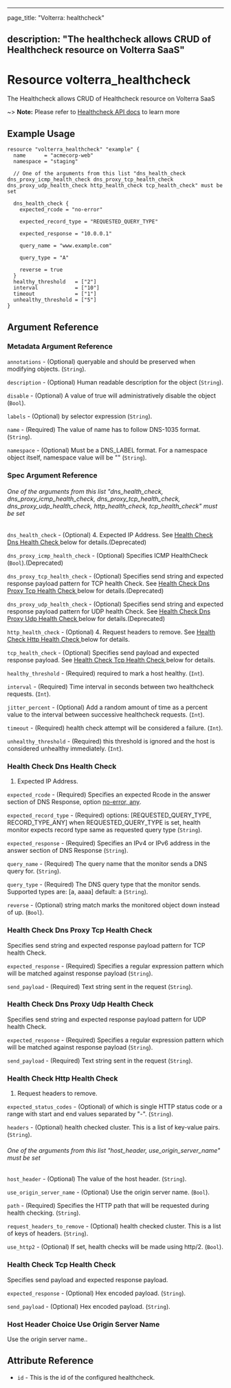 ---

page_title: "Volterra: healthcheck"

description: "The healthcheck allows CRUD of Healthcheck resource on Volterra SaaS"
-----------------------------------------------------------------------------------

Resource volterra_healthcheck
=============================

The Healthcheck allows CRUD of Healthcheck resource on Volterra SaaS

~> **Note:** Please refer to [Healthcheck API docs](https://docs.cloud.f5.com/docs-v2/api/healthcheck) to learn more

Example Usage
-------------

```hcl
resource "volterra_healthcheck" "example" {
  name      = "acmecorp-web"
  namespace = "staging"

  // One of the arguments from this list "dns_health_check dns_proxy_icmp_health_check dns_proxy_tcp_health_check dns_proxy_udp_health_check http_health_check tcp_health_check" must be set

  dns_health_check {
    expected_rcode = "no-error"

    expected_record_type = "REQUESTED_QUERY_TYPE"

    expected_response = "10.0.0.1"

    query_name = "www.example.com"

    query_type = "A"

    reverse = true
  }
  healthy_threshold   = ["2"]
  interval            = ["10"]
  timeout             = ["1"]
  unhealthy_threshold = ["5"]
}

```

Argument Reference
------------------

### Metadata Argument Reference

`annotations` - (Optional) queryable and should be preserved when modifying objects. (`String`).

`description` - (Optional) Human readable description for the object (`String`).

`disable` - (Optional) A value of true will administratively disable the object (`Bool`).

`labels` - (Optional) by selector expression (`String`).

`name` - (Required) The value of name has to follow DNS-1035 format. (`String`).

`namespace` - (Optional) Must be a DNS_LABEL format. For a namespace object itself, namespace value will be "" (`String`).

### Spec Argument Reference

###### One of the arguments from this list "dns_health_check, dns_proxy_icmp_health_check, dns_proxy_tcp_health_check, dns_proxy_udp_health_check, http_health_check, tcp_health_check" must be set

`dns_health_check` - (Optional) 4. Expected IP Address. See [Health Check Dns Health Check ](#health-check-dns-health-check) below for details.(Deprecated)

`dns_proxy_icmp_health_check` - (Optional) Specifies ICMP HealthCheck (`Bool`).(Deprecated)

`dns_proxy_tcp_health_check` - (Optional) Specifies send string and expected response payload pattern for TCP health Check. See [Health Check Dns Proxy Tcp Health Check ](#health-check-dns-proxy-tcp-health-check) below for details.(Deprecated)

`dns_proxy_udp_health_check` - (Optional) Specifies send string and expected response payload pattern for UDP health Check. See [Health Check Dns Proxy Udp Health Check ](#health-check-dns-proxy-udp-health-check) below for details.(Deprecated)

`http_health_check` - (Optional) 4. Request headers to remove. See [Health Check Http Health Check ](#health-check-http-health-check) below for details.

`tcp_health_check` - (Optional) Specifies send payload and expected response payload. See [Health Check Tcp Health Check ](#health-check-tcp-health-check) below for details.

`healthy_threshold` - (Required) required to mark a host healthy. (`Int`).

`interval` - (Required) Time interval in seconds between two healthcheck requests. (`Int`).

`jitter_percent` - (Optional) Add a random amount of time as a percent value to the interval between successive healthcheck requests. (`Int`).

`timeout` - (Required) health check attempt will be considered a failure. (`Int`).

`unhealthy_threshold` - (Required) this threshold is ignored and the host is considered unhealthy immediately. (`Int`).

### Health Check Dns Health Check

1.	Expected IP Address.

`expected_rcode` - (Required) Specifies an expected Rcode in the answer section of DNS Response, option [no-error, any](`String`).

`expected_record_type` - (Required) options: [REQUESTED_QUERY_TYPE, RECORD_TYPE_ANY] when REQUESTED_QUERY_TYPE is set, health monitor expects record type same as requested query type (`String`).

`expected_response` - (Required) Specifies an IPv4 or IPv6 address in the answer section of DNS Response (`String`).

`query_name` - (Required) The query name that the monitor sends a DNS query for. (`String`).

`query_type` - (Required) The DNS query type that the monitor sends. Supported types are: [a, aaaa] default: a (`String`).

`reverse` - (Optional) string match marks the monitored object down instead of up. (`Bool`).

### Health Check Dns Proxy Tcp Health Check

Specifies send string and expected response payload pattern for TCP health Check.

`expected_response` - (Required) Specifies a regular expression pattern which will be matched against response payload (`String`).

`send_payload` - (Required) Text string sent in the request (`String`).

### Health Check Dns Proxy Udp Health Check

Specifies send string and expected response payload pattern for UDP health Check.

`expected_response` - (Required) Specifies a regular expression pattern which will be matched against response payload (`String`).

`send_payload` - (Required) Text string sent in the request (`String`).

### Health Check Http Health Check

1.	Request headers to remove.

`expected_status_codes` - (Optional) of which is single HTTP status code or a range with start and end values separated by "-". (`String`).

`headers` - (Optional) health checked cluster. This is a list of key-value pairs. (`String`).

###### One of the arguments from this list "host_header, use_origin_server_name" must be set

`host_header` - (Optional) The value of the host header. (`String`).

`use_origin_server_name` - (Optional) Use the origin server name. (`Bool`).

`path` - (Required) Specifies the HTTP path that will be requested during health checking. (`String`).

`request_headers_to_remove` - (Optional) health checked cluster. This is a list of keys of headers. (`String`).

`use_http2` - (Optional) If set, health checks will be made using http/2. (`Bool`).

### Health Check Tcp Health Check

Specifies send payload and expected response payload.

`expected_response` - (Optional) Hex encoded payload. (`String`).

`send_payload` - (Optional) Hex encoded payload. (`String`).

### Host Header Choice Use Origin Server Name

Use the origin server name..

Attribute Reference
-------------------

-	`id` - This is the id of the configured healthcheck.
